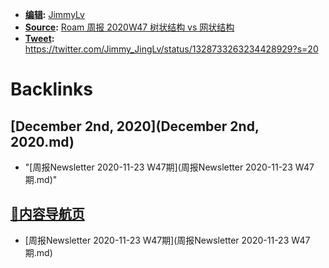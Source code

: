 - **[编辑](编辑.md):** [JimmyLv](JimmyLv.md)
- **[Source](Source.md):** [Roam 周报 2020W47 树状结构 vs 网状结构](https://roamresearch.com/#/app/Note-Tasking/page/cCVsBsyc7)
- **[Tweet](Tweet.md):** https://twitter.com/Jimmy_JingLv/status/1328733263234428929?s=20

# Backlinks
## [December 2nd, 2020](December 2nd, 2020.md)
- "[周报Newsletter 2020-11-23 W47期](周报Newsletter 2020-11-23 W47期.md)"

## [🎈内容导航页](🎈内容导航页.md)
- [周报Newsletter 2020-11-23 W47期](周报Newsletter 2020-11-23 W47期.md)

